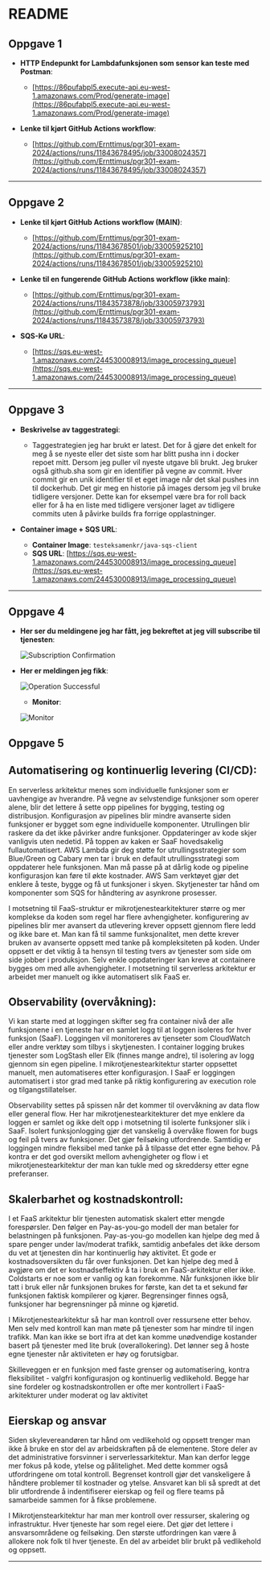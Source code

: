 
# README

## Oppgave 1

- **HTTP Endepunkt for Lambdafunksjonen som sensor kan teste med Postman**:
  - [https://86pufabpl5.execute-api.eu-west-1.amazonaws.com/Prod/generate-image](https://86pufabpl5.execute-api.eu-west-1.amazonaws.com/Prod/generate-image)  <!-- Updated endpoint -->

- **Lenke til kjørt GitHub Actions workflow**:
  - [https://github.com/Ernttimus/pgr301-exam-2024/actions/runs/11843678495/job/33008024357](https://github.com/Ernttimus/pgr301-exam-2024/actions/runs/11843678495/job/33008024357)

---

## Oppgave 2

- **Lenke til kjørt GitHub Actions workflow (MAIN)**:
  - [https://github.com/Ernttimus/pgr301-exam-2024/actions/runs/11843678501/job/33005925210](https://github.com/Ernttimus/pgr301-exam-2024/actions/runs/11843678501/job/33005925210)

- **Lenke til en fungerende GitHub Actions workflow (ikke main)**:
  - [https://github.com/Ernttimus/pgr301-exam-2024/actions/runs/11843573878/job/33005973793](https://github.com/Ernttimus/pgr301-exam-2024/actions/runs/11843573878/job/33005973793)

- **SQS-Kø URL**:
  - [https://sqs.eu-west-1.amazonaws.com/244530008913/image_processing_queue](https://sqs.eu-west-1.amazonaws.com/244530008913/image_processing_queue)

---

## Oppgave 3

- **Beskrivelse av taggestrategi**: 
  - Taggestrategien jeg har brukt er latest. Det for å gjøre det enkelt for meg å se nyeste eller det siste som har blitt pusha inn i docker repoet mitt. Dersom jeg puller vil nyeste utgave bli brukt. Jeg bruker også github.sha som gir en identifier på vegne av commit. Hver commit gir en unik identifier til et eget image når det skal pushes inn til dockerhub. Det gir meg en historie på images dersom jeg vil bruke tidligere versjoner. Dette kan for eksempel være bra for roll back eller for å ha en liste med tidligere versjoner laget av tidligere commits uten å påvirke builds fra forrige opplastninger.
    
- **Container image + SQS URL**:
  - **Container Image**: `testeksamenkr/java-sqs-client`
  - **SQS URL**: [https://sqs.eu-west-1.amazonaws.com/244530008913/image_processing_queue](https://sqs.eu-west-1.amazonaws.com/244530008913/image_processing_queue)

---

## Oppgave 4

- **Her ser du meldingene jeg har fått, jeg bekreftet at jeg vill subscribe til tjenesten**:
  
  ![Subscription Confirmation](img/messages.png)
  
- **Her er meldingen jeg fikk**:
  
  ![Operation Successful](img/det_fungerte.png)


  - **Monitor**:
  
  ![Monitor](img/monitor.png)



## Oppgave 5



## Automatisering og kontinuerlig levering (CI/CD): 

En serverless arkitektur menes som individuelle funksjoner som er uavhengige av hverandre. På vegne av selvstendige funksjoner som operer alene, blir det lettere å sette opp pipelines for bygging, testing og distribusjon. Konfigurasjon av pipelines blir mindre avanserte siden funksjoner er bygget som egne individuelle komponenter. Utrullingen blir raskere da det ikke påvirker andre funksjoner. Oppdateringer av kode skjer vanligvis uten nedetid. På toppen av kaken er SaaF hovedsakelig fullautomatisert. AWS Lambda gir deg støtte for utrullingsstrategier som Blue/Green og Cabary men tar i bruk en default utrullingsstrategi som oppdaterer hele funksjonen. Man må passe på at dårlig kode og pipeline konfigurasjon kan føre til økte kostnader. AWS Sam verktøyet gjør det enklere å teste, bygge og få ut funksjoner i skyen. Skytjenester tar hånd om komponenter som SQS for håndtering av asynkrone prosesser. 




I motsetning til FaaS-struktur er mikrotjenestearkitekturer større og mer komplekse da koden som regel har flere avhengigheter. konfigurering av pipelines blir mer avansert da utlevering krever oppsett gjennom flere ledd og ikke bare et. Man kan få til samme funksjonalitet, men dette krever bruken av avanserte oppsett med tanke på kompleksiteten på koden. Under oppsett er det viktig å ta hensyn til testing tvers av tjenester som side om side jobber i produksjon. Selv enkle oppdateringer kan kreve at containere bygges om med alle avhengigheter. I motsetning til serverless arkitektur er arbeidet mer manuelt og ikke automatisert slik FaaS er.


## Observability (overvåkning): 


Vi kan starte med at loggingen skifter seg fra container nivå der alle funksjonene i en tjeneste har en samlet logg til at loggen isoleres for hver funksjon (SaaF). Loggingen vil monitoreres av tjenseter som CloudWatch eller andre verktøy som tilbys i skytjenesten. I container logging brukes tjenester som LogStash eller Elk (finnes mange andre), til isolering av logg gjennom sin egen pipeline. I mikrotjenestearkitektur starter oppsettet manuelt, men automatiseres etter konfigurasjon. I SaaF er loggingen automatisert i stor grad med tanke på riktig konfigurering av execution role og tilgangstillatelser.

Observability settes på spissen når det kommer til overvåkning av data flow eller general flow. Her har mikrotjenestearkitekturer det mye enklere da loggen er samlet og ikke delt opp i motsetning til isolerte funksjoner slik i SaaF. Isolert funksjonlogging gjør det vanskelig å overvåke flowen for bugs og feil på tvers av funksjoner. Det gjør feilsøking utfordrende. Samtidig er loggingen mindre fleksibel med tanke på å tilpasse det etter egne behov. På kontra er det god oversikt mellom avhengigheter og flow i et mikrotjenestearkitektur der man kan tukle med og skreddersy etter egne preferanser.




## Skalerbarhet og kostnadskontroll: 


I et FaaS arkitektur blir tjenesten automatisk skalert etter mengde forespørsler. Den følger en Pay-as-you-go modell der man betaler for belastningen på funksjonen. Pay-as-you-go modellen kan hjelpe deg med å spare penger under lav/moderat trafikk, samtidig anbefales det ikke dersom du vet at tjenesten din har kontinuerlig høy aktivitet. Et gode er kostnadsoversikten du får over funksjonen. Det kan hjelpe deg med å avgjøre om det er kostnadseffektiv å ta i bruk en FaaS-arkitektur eller ikke. Coldstarts er noe som er vanlig og kan forekomme. Når funksjonen ikke blir tatt i bruk eller når funksjonen brukes for første, kan det ta et sekund før funksjonen faktisk kompilerer og kjører. Begrensinger finnes også, funksjoner har begrensninger på minne og kjøretid.


I Mikrotjenestearkitektur så har man kontroll over ressursene etter behov. Men selv med kontroll kan man møte på tjenester som har mindre til ingen trafikk. Man kan ikke se bort ifra at det kan komme unødvendige kostander basert på tjenester med lite bruk (overallokering). Det lønner seg å hoste egne tjenester når aktiviteten er høy og forutsigbar. 


Skilleveggen er en funksjon med faste grenser og automatisering, kontra fleksibilitet - valgfri konfigurasjon og kontinuerlig vedlikehold. Begge har sine fordeler og kostnadskontrollen er ofte mer kontrollert i FaaS-arkitekturer under moderat og lav aktivitet


## Eierskap og ansvar


Siden skylevereandøren tar hånd om vedlikehold og oppsett trenger man ikke å bruke en stor del av arbeidskraften på de elementene. Store deler av det administrative forsvinner i serverlessarkitektur. Man kan derfor legge mer fokus på kode, ytelse og pålitelighet. Med dette kommer også utfordringene om total kontroll. Begrenset kontroll gjør det vanskeligere å håndtere problemer til kostnader og ytelse. Ansvaret kan bli så spredt at det blir utfordrende å indentifiserer eierskap og feil og flere teams på samarbeide sammen for å fikse problemene. 


I Mikrotjenstearkitektur har man mer kontroll over ressurser, skalering og infrastruktur. Hver tjeneste har som regel eiere. Det gjør det lettere i ansvarsområdene og feilsøking. Den største utfordringen kan være å allokere nok folk til hver tjeneste. En del av arbeidet blir brukt på vedlikehold og oppsett. 

---




